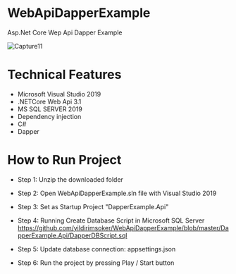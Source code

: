 # WebApiDapperExample
Asp.Net Core Wep Api Dapper Example

![Capture11](https://user-images.githubusercontent.com/4595323/129370004-cf412fc6-5ca4-4a86-929e-5c4f1fa1a1f8.PNG)

# Technical Features
- Microsoft Visual Studio 2019
- .NETCore Web Api 3.1 
- MS SQL SERVER 2019
- Dependency injection
- C#
- Dapper
 
# How to Run Project
- Step 1: Unzip the downloaded folder
- Step 2: Open WebApiDapperExample.sln file with Visual Studio 2019
- Step 3: Set as Startup Project "DapperExample.Api"
- Step 4: Running Create Database Script in Microsoft SQL Server
  https://github.com/yildirimsoker/WebApiDapperExample/blob/master/DapperExample.Api/DapperDBScript.sql

- Step 5: Update database connection: appsettings.json
- Step 6: Run the project by pressing Play / Start button
